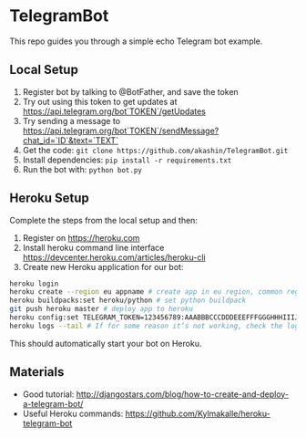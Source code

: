 # TelegramBot

This repo guides you through a simple echo Telegram bot example.

## Local Setup

1. Register bot by talking to @BotFather, and save the token
2. Try out using this token to get updates at https://api.telegram.org/bot`TOKEN`/getUpdates
3. Try sending a message to https://api.telegram.org/bot`TOKEN`/sendMessage?chat_id=`ID`&text=`TEXT`
4. Get the code: `git clone https://github.com/akashin/TelegramBot.git`
5. Install dependencies: `pip install -r requirements.txt`
6. Run the bot with: `python bot.py`

## Heroku Setup
Complete the steps from the local setup and then:

1. Register on https://heroku.com
2. Install heroku command line interface https://devcenter.heroku.com/articles/heroku-cli
3. Create new Heroku application for our bot:
```sh
heroku login
heroku create --region eu appname # create app in eu region, common regions: eu, us
heroku buildpacks:set heroku/python # set python buildpack
git push heroku master # deploy app to heroku
heroku config:set TELEGRAM_TOKEN=123456789:AAABBBCCCDDDEEEFFFGGGHHHIIIJJJKKKLL # set config vars
heroku logs --tail # If for some reason it’s not working, check the logs
```

This should automatically start your bot on Heroku.

## Materials

- Good tutorial: http://djangostars.com/blog/how-to-create-and-deploy-a-telegram-bot/
- Useful Heroku commands: https://github.com/Kylmakalle/heroku-telegram-bot


